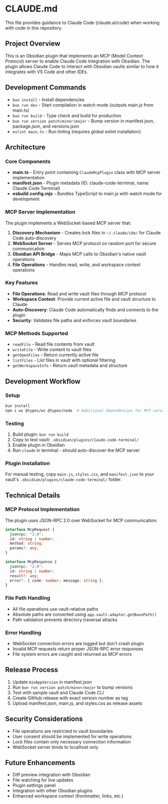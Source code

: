 # CLAUDE.md

This file provides guidance to Claude Code (claude.ai/code) when working with code in this repository.

## Project Overview

This is an Obsidian plugin that implements an MCP (Model Context Protocol) server to enable Claude Code integration with Obsidian. The plugin allows Claude Code to interact with Obsidian vaults similar to how it integrates with VS Code and other IDEs.

## Development Commands

- `bun install` - Install dependencies
- `bun run dev` - Start compilation in watch mode (outputs main.js from main.ts)
- `bun run build` - Type check and build for production
- `bun run version patch|minor|major` - Bump version in manifest.json, package.json, and versions.json
- `eslint main.ts` - Run linting (requires global eslint installation)

## Architecture

### Core Components

- **main.ts** - Entry point containing `ClaudeMcpPlugin` class with MCP server implementation
- **manifest.json** - Plugin metadata (ID: claude-code-terminal, name: Claude Code Terminal)
- **esbuild.config.mjs** - Bundles TypeScript to main.js with watch mode for development

### MCP Server Implementation

The plugin implements a WebSocket-based MCP server that:

1. **Discovery Mechanism** - Creates lock files in `~/.claude/ide/` for Claude Code auto-discovery
2. **WebSocket Server** - Serves MCP protocol on random port for secure communication
3. **Obsidian API Bridge** - Maps MCP calls to Obsidian's native vault operations
4. **File Operations** - Handles read, write, and workspace context operations

### Key Features

- **File Operations**: Read and write vault files through MCP protocol
- **Workspace Context**: Provide current active file and vault structure to Claude
- **Auto-Discovery**: Claude Code automatically finds and connects to the plugin
- **Security**: Validates file paths and enforces vault boundaries

### MCP Methods Supported

- `readFile` - Read file contents from vault
- `writeFile` - Write content to vault files  
- `getOpenFiles` - Return currently active file
- `listFiles` - List files in vault with optional filtering
- `getWorkspaceInfo` - Return vault metadata and structure

## Development Workflow

### Setup
```bash
bun install
npm i ws @types/ws @types/node  # Additional dependencies for MCP server
```

### Testing
1. Build plugin: `bun run build`
2. Copy to test vault: `.obsidian/plugins/claude-code-terminal/`
3. Enable plugin in Obsidian
4. Run `claude` in terminal - should auto-discover the MCP server

### Plugin Installation

For manual testing, copy `main.js`, `styles.css`, and `manifest.json` to your vault's `.obsidian/plugins/claude-code-terminal/` folder.

## Technical Details

### MCP Protocol Implementation

The plugin uses JSON-RPC 2.0 over WebSocket for MCP communication:

```typescript
interface McpRequest {
  jsonrpc: "2.0";
  id: string | number;
  method: string;
  params?: any;
}

interface McpResponse {
  jsonrpc: "2.0";
  id: string | number;
  result?: any;
  error?: { code: number; message: string };
}
```

### File Path Handling

- All file operations use vault-relative paths
- Absolute paths are converted using `app.vault.adapter.getBasePath()`
- Path validation prevents directory traversal attacks

### Error Handling

- WebSocket connection errors are logged but don't crash plugin
- Invalid MCP requests return proper JSON-RPC error responses
- File system errors are caught and returned as MCP errors

## Release Process

1. Update `minAppVersion` in manifest.json
2. Run `bun run version patch/minor/major` to bump versions
3. Test with sample vault and Claude Code CLI
4. Create GitHub release with exact version number as tag
5. Upload manifest.json, main.js, and styles.css as release assets

## Security Considerations

- File operations are restricted to vault boundaries
- User consent should be implemented for write operations
- Lock files contain only necessary connection information
- WebSocket server binds to localhost only

## Future Enhancements

- Diff preview integration with Obsidian
- File watching for live updates
- Plugin settings panel
- Integration with other Obsidian plugins
- Enhanced workspace context (frontmatter, links, etc.)